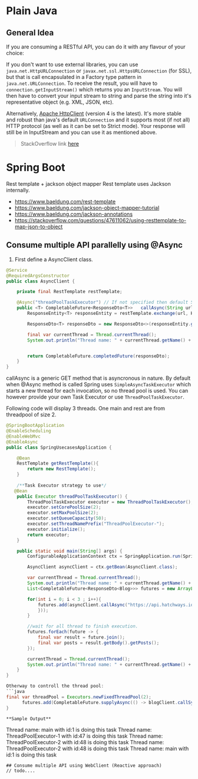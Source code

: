 # Plain Java
## General Idea

If you are consuming a RESTful API, you can do it with any flavour of your choice:

If you don't want to use external libraries, you can use `java.net.HttpURLConnection` or `javax.net.ssl.HttpsURLConnection` (for SSL), but that is call encapsulated in a Factory type pattern in `java.net.URLConnection`. To receive the result, you will have to `connection.getInputStream()`
which returns you an `InputStream`. You will then have to convert your input stream to string and parse the string into it's representative object (e.g. XML, JSON, etc).

Alternatively, [Apache HttpClient](https://hc.apache.org/downloads.cgi) (version 4 is the latest). It's more stable and robust than java's default `URLConnection` and it supports most (if not all) HTTP protocol (as well as it can be set to Strict mode). Your response will still be in InputStream and you can use it as mentioned above.
> StackOverflow link [here](https://stackoverflow.com/questions/3913502/restful-call-in-java)


# Spring Boot
Rest template + jackson object mapper
Rest template uses Jackson internally.
- https://www.baeldung.com/rest-template 
- https://www.baeldung.com/jackson-object-mapper-tutorial
- https://www.baeldung.com/jackson-annotations
- https://stackoverflow.com/questions/47611062/using-resttemplate-to-map-json-to-object

## Consume multiple API parallelly using @Async

1. First define a AsyncClient class. 
```java
@Service
@RequiredArgsConstructor
public class AsyncClient {

    private final RestTemplate restTemplate;

    @Async("threadPoolTaskExecutor") // If not specified then default SimpleAsyncTaskExecutor will be used.
    public <T> CompletableFuture<ResponseDto<T>>   callAsync(String url, ParameterizedTypeReference<T> responseType) {
        ResponseEntity<T> responseEntity = restTemplate.exchange(url, HttpMethod.GET, null, responseType);

        ResponseDto<T> responseDto = new ResponseDto<>(responseEntity.getStatusCode().toString(), responseEntity.getBody());

        final var currentThread = Thread.currentThread();
        System.out.println("Thread name: " + currentThread.getName() + " with id:" + currentThread.getId() + " is doing this task");


        return CompletableFuture.completedFuture(responseDto);
    }
}
```
callAsync is a generic GET method that is asyncronous in nature. By default when @Async method is called Spring uses `SimpleAsyncTaskExecutor` which starts a new thread for each invocation, so no thread pool is used. You can however provide your own Task Executor or use `ThreadPoolTaskExecutor`.

Following code will display 3 threads. One main and rest are from threadpool of size 2.
```java
@SpringBootApplication
@EnableScheduling
@EnableWebMvc
@EnableAsync
public class SpringUsecasesApplication {

    @Bean
    RestTemplate getRestTemplate(){
        return new RestTemplate();
    }
  
    /**Task Executor strategy to use*/
   @Bean
    public Executor threadPoolTaskExecutor() {
        ThreadPoolTaskExecutor executor = new ThreadPoolTaskExecutor();
        executor.setCorePoolSize(2);
        executor.setMaxPoolSize(2);
        executor.setQueueCapacity(50);
        executor.setThreadNamePrefix("ThreadPoolExecutor-");
        executor.initialize();
        return executor;
    }

    public static void main(String[] args) {
        ConfigurableApplicationContext ctx = SpringApplication.run(SpringUsecasesApplication.class, args);

        AsyncClient asyncClient = ctx.getBean(AsyncClient.class);

        var currentThread = Thread.currentThread();
        System.out.println("Thread name: " + currentThread.getName() + " with id:" + currentThread.getId() + " is doing this task");
        List<CompletableFuture<ResponseDto<Blog>>> futures = new ArrayList<>();

        for(int i = 0; i < 3 ; i++){
            futures.add(asyncClient.callAsync("https://api.hatchways.io/assessment/blog/posts?tag=history", new ParameterizedTypeReference<>() {
            }));
        }

        //wait for all thread to finish execution.
        futures.forEach(future -> {
            final var result = future.join();
            final var posts = result.getBody().getPosts();
        });

        currentThread = Thread.currentThread();
        System.out.println("Thread name: " + currentThread.getName() + " with id:" + currentThread.getId() + " is doing this task");
    }
}

Otherway to controll the thread pool:
```java
final var threadPool = Executors.newFixedThreadPool(2);
      futures.add(CompletableFuture.supplyAsync(() -> blogClient.callSync(URL, new ParameterizedTypeReference<>(){}), threadPool));
}
```
```
**Sample Output**

```
Thread name: main with id:1 is doing this task
Thread name: ThreadPoolExecutor-1 with id:47 is doing this task
Thread name: ThreadPoolExecutor-2 with id:48 is doing this task
Thread name: ThreadPoolExecutor-2 with id:48 is doing this task
Thread name: main with id:1 is doing this task
```
## Consume multiple API using WebClient (Reactive approach)
// todo....
